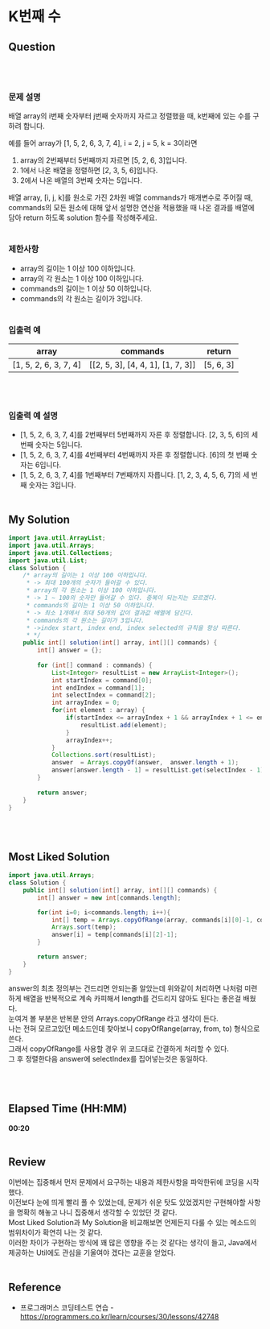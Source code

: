 # K번째 수 

## Question
<br><br>
### **문제 설명**
배열 array의 i번째 숫자부터 j번째 숫자까지 자르고 정렬했을 때, k번째에 있는 수를 구하려 합니다.

예를 들어 array가 [1, 5, 2, 6, 3, 7, 4], i = 2, j = 5, k = 3이라면

1. array의 2번째부터 5번째까지 자르면 [5, 2, 6, 3]입니다.
2. 1에서 나온 배열을 정렬하면 [2, 3, 5, 6]입니다.
3. 2에서 나온 배열의 3번째 숫자는 5입니다.

배열 array, [i, j, k]를 원소로 가진 2차원 배열 commands가 매개변수로 주어질 때, commands의 모든 원소에 대해 앞서 설명한 연산을 적용했을 때 나온 결과를 배열에 담아 return 하도록 solution 함수를 작성해주세요.
<br><br>
### **제한사항**
* array의 길이는 1 이상 100 이하입니다.
* array의 각 원소는 1 이상 100 이하입니다.
* commands의 길이는 1 이상 50 이하입니다.
* commands의 각 원소는 길이가 3입니다.
<br><br>
### **입출력 예**
array |	commands | return
|---|---|---|
[1, 5, 2, 6, 3, 7, 4]	| [[2, 5, 3], [4, 4, 1], [1, 7, 3]] |	[5, 6, 3]
<br><br>
### **입출력 예 설명**

* [1, 5, 2, 6, 3, 7, 4]를 2번째부터 5번째까지 자른 후 정렬합니다. [2, 3, 5, 6]의 세 번째 숫자는 5입니다.
* [1, 5, 2, 6, 3, 7, 4]를 4번째부터 4번째까지 자른 후 정렬합니다. [6]의 첫 번째 숫자는 6입니다.
* [1, 5, 2, 6, 3, 7, 4]를 1번째부터 7번째까지 자릅니다. [1, 2, 3, 4, 5, 6, 7]의 세 번째 숫자는 3입니다.
<br><br>
## My Solution
``` Java
import java.util.ArrayList;
import java.util.Arrays;
import java.util.Collections;
import java.util.List;
class Solution {
	/* array의 길이는 1 이상 100 이하입니다.
	 * -> 최대 100개의 숫자가 들어갈 수 있다.
	 * array의 각 원소는 1 이상 100 이하입니다.
	 * -> 1 ~ 100의 숫자만 들어갈 수 있다. 중복이 되는지는 모르겠다.
	 * commands의 길이는 1 이상 50 이하입니다.
	 * -> 최소 1개에서 최대 50개의 값이 결과값 배열에 담긴다.
	 * commands의 각 원소는 길이가 3입니다.
	 * ->index start, index end, index selected의 규칙을 항상 따른다.
	 * */
	public int[] solution(int[] array, int[][] commands) {
        int[] answer = {};
        
        for (int[] command : commands) {
        	List<Integer> resultList = new ArrayList<Integer>();
        	int startIndex = command[0];
        	int endIndex = command[1];
        	int selectIndex = command[2];
        	int arrayIndex = 0;
        	for(int element : array) {
        		if(startIndex <= arrayIndex + 1 && arrayIndex + 1 <= endIndex) {
        			resultList.add(element);	
        		}
            	arrayIndex++;
            }
        	Collections.sort(resultList);
    		answer  = Arrays.copyOf(answer,  answer.length + 1);
    		answer[answer.length - 1] = resultList.get(selectIndex - 1);
        }
        
        return answer;
    }
}
```
<br><br>
## Most Liked Solution
``` Java
import java.util.Arrays;
class Solution {
    public int[] solution(int[] array, int[][] commands) {
        int[] answer = new int[commands.length];

        for(int i=0; i<commands.length; i++){
            int[] temp = Arrays.copyOfRange(array, commands[i][0]-1, commands[i][1]);
            Arrays.sort(temp);
            answer[i] = temp[commands[i][2]-1];
        }

        return answer;
    }
}
```
answer의 최초 정의부는 건드리면 안되는줄 알았는데 위와같이 처리하면 나처럼 미련하게 배열을 반복적으로 계속 카피해서 length를 건드리지 않아도 된다는 좋은걸 배웠다.<br>
눈여겨 볼 부분은 반복문 안의 Arrays.copyOfRange 라고 생각이 든다.<br>
나는 전혀 모르고있던 메소드인데 찾아보니 copyOfRange(array, from, to) 형식으로 쓴다.<br>
그래서 copyOfRange를 사용할 경우 위 코드대로 간결하게 처리할 수 있다.<br>
그 후 정렬한다음 answer에 selectIndex를 집어넣는것은 동일하다.


<br><br>
## Elapsed Time (HH:MM)
**00:20**
<br><br>
## Review
이번에는 집중해서 먼저 문제에서 요구하는 내용과 제한사항을 파악한뒤에 코딩을 시작했다. <br>
이전보다 눈에 띄게 빨리 풀 수 있었는데, 문제가 쉬운 탓도 있었겠지만 구현해야할 사항을 명확히 해놓고 나니 집중해서 생각할 수 있었던 것 같다. <br>
Most Liked Solution과 My Solution을 비교해보면 언제든지 다룰 수 있는 메소드의 범위차이가 확연히 나는 것 같다.<br>
이러한 차이가 구현하는 방식에 꽤 많은 영향을 주는 것 같다는 생각이 들고, Java에서 제공하는 Util에도 관심을 기울여야 겠다는 교훈을 얻었다.
<br><br>
## Reference
* 프로그래머스 코딩테스트 연습 - https://programmers.co.kr/learn/courses/30/lessons/42748